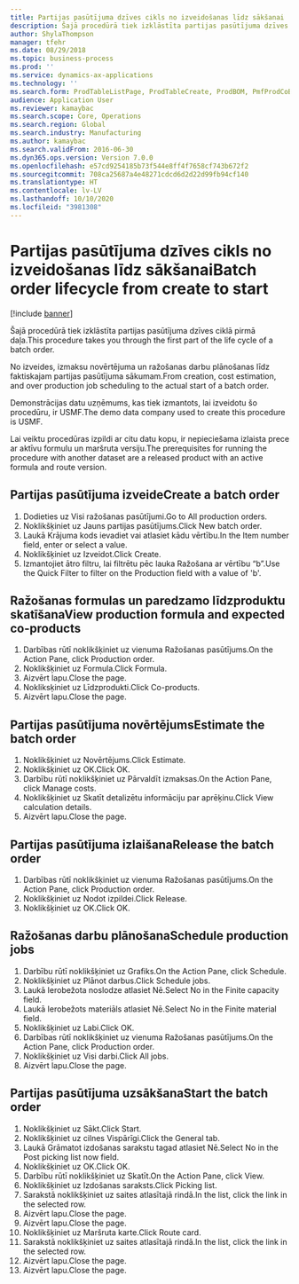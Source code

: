```yaml
---
title: Partijas pasūtījuma dzīves cikls no izveidošanas līdz sākšanai
description: Šajā procedūrā tiek izklāstīta partijas pasūtījuma dzīves ciklā pirmā daļa.
author: ShylaThompson
manager: tfehr
ms.date: 08/29/2018
ms.topic: business-process
ms.prod: ''
ms.service: dynamics-ax-applications
ms.technology: ''
ms.search.form: ProdTableListPage, ProdTableCreate, ProdBOM, PmfProdCoBy, ProdParmCostEstimation, ProdCalcTrans, ProdParmRelease, ProdSchedule, ProdRouteJob, ProdParmStartUp, ProdJournalTransBOM, ProdJournalTransRoute
audience: Application User
ms.reviewer: kamaybac
ms.search.scope: Core, Operations
ms.search.region: Global
ms.search.industry: Manufacturing
ms.author: kamaybac
ms.search.validFrom: 2016-06-30
ms.dyn365.ops.version: Version 7.0.0
ms.openlocfilehash: e57cd9254185b73f544e8ff4f7658cf743b672f2
ms.sourcegitcommit: 708ca25687a4e48271cdcd6d2d22d99fb94cf140
ms.translationtype: HT
ms.contentlocale: lv-LV
ms.lasthandoff: 10/10/2020
ms.locfileid: "3981308"
---
```

# <a name="batch-order-lifecycle-from-create-to-start"></a><span data-ttu-id="79e51-103">Partijas pasūtījuma dzīves cikls no izveidošanas līdz sākšanai</span><span class="sxs-lookup"><span data-stu-id="79e51-103">Batch order lifecycle from create to start</span></span>

[!include [banner](../../includes/banner.md)]

<span data-ttu-id="79e51-104">Šajā procedūrā tiek izklāstīta partijas pasūtījuma dzīves ciklā pirmā daļa.</span><span class="sxs-lookup"><span data-stu-id="79e51-104">This procedure takes you through the first part of the life cycle of a batch order.</span></span>

<span data-ttu-id="79e51-105">No izveides, izmaksu novērtējuma un ražošanas darbu plānošanas līdz faktiskajam partijas pasūtījuma sākumam.</span><span class="sxs-lookup"><span data-stu-id="79e51-105">From creation, cost estimation, and over production job scheduling to the actual start of a batch order.</span></span>



<span data-ttu-id="79e51-106">Demonstrācijas datu uzņēmums, kas tiek izmantots, lai izveidotu šo procedūru, ir USMF.</span><span class="sxs-lookup"><span data-stu-id="79e51-106">The demo data company used to create this procedure is USMF.</span></span> 



<span data-ttu-id="79e51-107">Lai veiktu procedūras izpildi ar citu datu kopu, ir nepieciešama izlaista prece ar aktīvu formulu un maršruta versiju.</span><span class="sxs-lookup"><span data-stu-id="79e51-107">The prerequisites for running the procedure with another dataset are a released product with an active formula and route version.</span></span>


## <a name="create-a-batch-order"></a><span data-ttu-id="79e51-108">Partijas pasūtījuma izveide</span><span class="sxs-lookup"><span data-stu-id="79e51-108">Create a batch order</span></span>
1. <span data-ttu-id="79e51-109">Dodieties uz Visi ražošanas pasūtījumi.</span><span class="sxs-lookup"><span data-stu-id="79e51-109">Go to All production orders.</span></span>
2. <span data-ttu-id="79e51-110">Noklikšķiniet uz Jauns partijas pasūtījums.</span><span class="sxs-lookup"><span data-stu-id="79e51-110">Click New batch order.</span></span>
3. <span data-ttu-id="79e51-111">Laukā Krājuma kods ievadiet vai atlasiet kādu vērtību.</span><span class="sxs-lookup"><span data-stu-id="79e51-111">In the Item number field, enter or select a value.</span></span>
4. <span data-ttu-id="79e51-112">Noklikšķiniet uz Izveidot.</span><span class="sxs-lookup"><span data-stu-id="79e51-112">Click Create.</span></span>
5. <span data-ttu-id="79e51-113">Izmantojiet ātro filtru, lai filtrētu pēc lauka Ražošana ar vērtību “b”.</span><span class="sxs-lookup"><span data-stu-id="79e51-113">Use the Quick Filter to filter on the Production field with a value of 'b'.</span></span>

## <a name="view-production-formula-and-expected-co-products"></a><span data-ttu-id="79e51-114">Ražošanas formulas un paredzamo līdzproduktu skatīšana</span><span class="sxs-lookup"><span data-stu-id="79e51-114">View production formula and expected co-products</span></span>
1. <span data-ttu-id="79e51-115">Darbības rūtī noklikšķiniet uz vienuma Ražošanas pasūtījums.</span><span class="sxs-lookup"><span data-stu-id="79e51-115">On the Action Pane, click Production order.</span></span>
2. <span data-ttu-id="79e51-116">Noklikšķiniet uz Formula.</span><span class="sxs-lookup"><span data-stu-id="79e51-116">Click Formula.</span></span>
3. <span data-ttu-id="79e51-117">Aizvērt lapu.</span><span class="sxs-lookup"><span data-stu-id="79e51-117">Close the page.</span></span>
4. <span data-ttu-id="79e51-118">Nokliksķiniet uz Līdzprodukti.</span><span class="sxs-lookup"><span data-stu-id="79e51-118">Click Co-products.</span></span>
5. <span data-ttu-id="79e51-119">Aizvērt lapu.</span><span class="sxs-lookup"><span data-stu-id="79e51-119">Close the page.</span></span>

## <a name="estimate-the-batch-order"></a><span data-ttu-id="79e51-120">Partijas pasūtījuma novērtējums</span><span class="sxs-lookup"><span data-stu-id="79e51-120">Estimate the batch order</span></span>
1. <span data-ttu-id="79e51-121">Noklikšķiniet uz Novērtējums.</span><span class="sxs-lookup"><span data-stu-id="79e51-121">Click Estimate.</span></span>
2. <span data-ttu-id="79e51-122">Noklikšķiniet uz OK.</span><span class="sxs-lookup"><span data-stu-id="79e51-122">Click OK.</span></span>
3. <span data-ttu-id="79e51-123">Darbību rūtī noklikšķiniet uz Pārvaldīt izmaksas.</span><span class="sxs-lookup"><span data-stu-id="79e51-123">On the Action Pane, click Manage costs.</span></span>
4. <span data-ttu-id="79e51-124">Noklikšķiniet uz Skatīt detalizētu informāciju par aprēķinu.</span><span class="sxs-lookup"><span data-stu-id="79e51-124">Click View calculation details.</span></span>
5. <span data-ttu-id="79e51-125">Aizvērt lapu.</span><span class="sxs-lookup"><span data-stu-id="79e51-125">Close the page.</span></span>

## <a name="release-the-batch-order"></a><span data-ttu-id="79e51-126">Partijas pasūtījuma izlaišana</span><span class="sxs-lookup"><span data-stu-id="79e51-126">Release the batch order</span></span>
1. <span data-ttu-id="79e51-127">Darbības rūtī noklikšķiniet uz vienuma Ražošanas pasūtījums.</span><span class="sxs-lookup"><span data-stu-id="79e51-127">On the Action Pane, click Production order.</span></span>
2. <span data-ttu-id="79e51-128">Noklikšķiniet uz Nodot izpildei.</span><span class="sxs-lookup"><span data-stu-id="79e51-128">Click Release.</span></span>
3. <span data-ttu-id="79e51-129">Noklikšķiniet uz OK.</span><span class="sxs-lookup"><span data-stu-id="79e51-129">Click OK.</span></span>

## <a name="schedule-production-jobs"></a><span data-ttu-id="79e51-130">Ražošanas darbu plānošana</span><span class="sxs-lookup"><span data-stu-id="79e51-130">Schedule production jobs</span></span>
1. <span data-ttu-id="79e51-131">Darbību rūtī noklikšķiniet uz Grafiks.</span><span class="sxs-lookup"><span data-stu-id="79e51-131">On the Action Pane, click Schedule.</span></span>
2. <span data-ttu-id="79e51-132">Noklikšķiniet uz Plānot darbus.</span><span class="sxs-lookup"><span data-stu-id="79e51-132">Click Schedule jobs.</span></span>
3. <span data-ttu-id="79e51-133">Laukā Ierobežota noslodze atlasiet Nē.</span><span class="sxs-lookup"><span data-stu-id="79e51-133">Select No in the Finite capacity field.</span></span>
4. <span data-ttu-id="79e51-134">Laukā Ierobežots materiāls atlasiet Nē.</span><span class="sxs-lookup"><span data-stu-id="79e51-134">Select No in the Finite material field.</span></span>
5. <span data-ttu-id="79e51-135">Noklikšķiniet uz Labi.</span><span class="sxs-lookup"><span data-stu-id="79e51-135">Click OK.</span></span>
6. <span data-ttu-id="79e51-136">Darbības rūtī noklikšķiniet uz vienuma Ražošanas pasūtījums.</span><span class="sxs-lookup"><span data-stu-id="79e51-136">On the Action Pane, click Production order.</span></span>
7. <span data-ttu-id="79e51-137">Noklikšķiniet uz Visi darbi.</span><span class="sxs-lookup"><span data-stu-id="79e51-137">Click All jobs.</span></span>
8. <span data-ttu-id="79e51-138">Aizvērt lapu.</span><span class="sxs-lookup"><span data-stu-id="79e51-138">Close the page.</span></span>

## <a name="start-the-batch-order"></a><span data-ttu-id="79e51-139">Partijas pasūtījuma uzsākšana</span><span class="sxs-lookup"><span data-stu-id="79e51-139">Start the batch order</span></span>
1. <span data-ttu-id="79e51-140">Noklikšķiniet uz Sākt.</span><span class="sxs-lookup"><span data-stu-id="79e51-140">Click Start.</span></span>
2. <span data-ttu-id="79e51-141">Noklikšķiniet uz cilnes Vispārīgi.</span><span class="sxs-lookup"><span data-stu-id="79e51-141">Click the General tab.</span></span>
3. <span data-ttu-id="79e51-142">Laukā Grāmatot izdošanas sarakstu tagad atlasiet Nē.</span><span class="sxs-lookup"><span data-stu-id="79e51-142">Select No in the Post picking list now field.</span></span>
4. <span data-ttu-id="79e51-143">Noklikšķiniet uz OK.</span><span class="sxs-lookup"><span data-stu-id="79e51-143">Click OK.</span></span>
5. <span data-ttu-id="79e51-144">Darbību rūtī noklikšķiniet uz Skatīt.</span><span class="sxs-lookup"><span data-stu-id="79e51-144">On the Action Pane, click View.</span></span>
6. <span data-ttu-id="79e51-145">Noklikšķiniet uz Izdošanas saraksts.</span><span class="sxs-lookup"><span data-stu-id="79e51-145">Click Picking list.</span></span>
7. <span data-ttu-id="79e51-146">Sarakstā noklikšķiniet uz saites atlasītajā rindā.</span><span class="sxs-lookup"><span data-stu-id="79e51-146">In the list, click the link in the selected row.</span></span>
8. <span data-ttu-id="79e51-147">Aizvērt lapu.</span><span class="sxs-lookup"><span data-stu-id="79e51-147">Close the page.</span></span>
9. <span data-ttu-id="79e51-148">Aizvērt lapu.</span><span class="sxs-lookup"><span data-stu-id="79e51-148">Close the page.</span></span>
10. <span data-ttu-id="79e51-149">Noklikšķiniet uz Maršruta karte.</span><span class="sxs-lookup"><span data-stu-id="79e51-149">Click Route card.</span></span>
11. <span data-ttu-id="79e51-150">Sarakstā noklikšķiniet uz saites atlasītajā rindā.</span><span class="sxs-lookup"><span data-stu-id="79e51-150">In the list, click the link in the selected row.</span></span>
12. <span data-ttu-id="79e51-151">Aizvērt lapu.</span><span class="sxs-lookup"><span data-stu-id="79e51-151">Close the page.</span></span>
13. <span data-ttu-id="79e51-152">Aizvērt lapu.</span><span class="sxs-lookup"><span data-stu-id="79e51-152">Close the page.</span></span>

